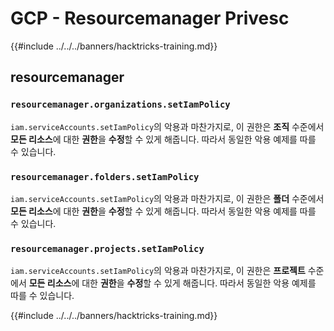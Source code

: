 # GCP - Resourcemanager Privesc

{{#include ../../../banners/hacktricks-training.md}}

## resourcemanager

### `resourcemanager.organizations.setIamPolicy`

`iam.serviceAccounts.setIamPolicy`의 악용과 마찬가지로, 이 권한은 **조직** 수준에서 **모든 리소스**에 대한 **권한**을 **수정**할 수 있게 해줍니다. 따라서 동일한 악용 예제를 따를 수 있습니다.

### `resourcemanager.folders.setIamPolicy`

`iam.serviceAccounts.setIamPolicy`의 악용과 마찬가지로, 이 권한은 **폴더** 수준에서 **모든 리소스**에 대한 **권한**을 **수정**할 수 있게 해줍니다. 따라서 동일한 악용 예제를 따를 수 있습니다.

### `resourcemanager.projects.setIamPolicy`

`iam.serviceAccounts.setIamPolicy`의 악용과 마찬가지로, 이 권한은 **프로젝트** 수준에서 **모든 리소스**에 대한 **권한**을 **수정**할 수 있게 해줍니다. 따라서 동일한 악용 예제를 따를 수 있습니다.

{{#include ../../../banners/hacktricks-training.md}}
